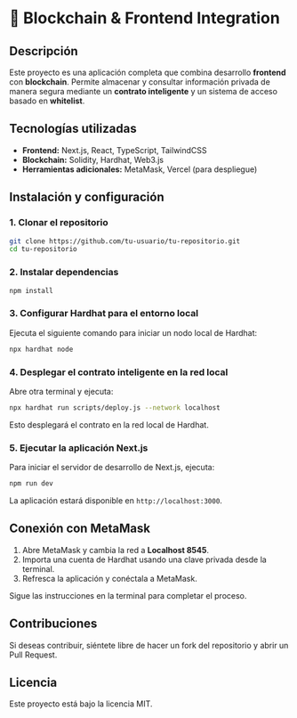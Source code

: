 # 🚀 Blockchain & Frontend Integration

## Descripción
Este proyecto es una aplicación completa que combina desarrollo **frontend** con **blockchain**. Permite almacenar y consultar información privada de manera segura mediante un **contrato inteligente** y un sistema de acceso basado en **whitelist**.

## Tecnologías utilizadas
- **Frontend:** Next.js, React, TypeScript, TailwindCSS
- **Blockchain:** Solidity, Hardhat, Web3.js
- **Herramientas adicionales:** MetaMask, Vercel (para despliegue)

## Instalación y configuración

### 1. Clonar el repositorio
```bash
git clone https://github.com/tu-usuario/tu-repositorio.git
cd tu-repositorio
```

### 2. Instalar dependencias
```bash
npm install
```

### 3. Configurar Hardhat para el entorno local
Ejecuta el siguiente comando para iniciar un nodo local de Hardhat:
```bash
npx hardhat node
```

### 4. Desplegar el contrato inteligente en la red local
Abre otra terminal y ejecuta:
```bash
npx hardhat run scripts/deploy.js --network localhost
```
Esto desplegará el contrato en la red local de Hardhat.

### 5. Ejecutar la aplicación Next.js
Para iniciar el servidor de desarrollo de Next.js, ejecuta:
```bash
npm run dev
```
La aplicación estará disponible en `http://localhost:3000`.

## Conexión con MetaMask
1. Abre MetaMask y cambia la red a **Localhost 8545**.
2. Importa una cuenta de Hardhat usando una clave privada desde la terminal.
3. Refresca la aplicación y conéctala a MetaMask.


Sigue las instrucciones en la terminal para completar el proceso.

## Contribuciones
Si deseas contribuir, siéntete libre de hacer un fork del repositorio y abrir un Pull Request.

## Licencia
Este proyecto está bajo la licencia MIT.

